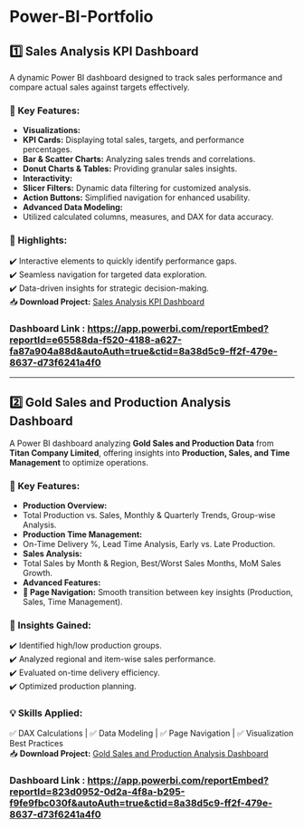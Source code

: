 # **Power-BI-Portfolio**
## **1️⃣ Sales Analysis KPI Dashboard**  
A dynamic Power BI dashboard designed to track sales performance and compare actual sales against targets effectively.  
### **🔹 Key Features:**  
- **Visualizations:**  
 - **KPI Cards:** Displaying total sales, targets, and performance percentages.  
 - **Bar & Scatter Charts:** Analyzing sales trends and correlations.  
 - **Donut Charts & Tables:** Providing granular sales insights.  
- **Interactivity:**  
 - **Slicer Filters:** Dynamic data filtering for customized analysis.  
 - **Action Buttons:** Simplified navigation for enhanced usability.  
- **Advanced Data Modeling:**  
 - Utilized calculated columns, measures, and DAX for data accuracy.  
### **🚀 Highlights:**  
✔️ Interactive elements to quickly identify performance gaps.  
✔️ Seamless navigation for targeted data exploration.  
✔️ Data-driven insights for strategic decision-making.  
📥 **Download Project:** [Sales Analysis KPI Dashboard](SalesAnalysisDashboard.pbix)  
### Dashboard Link : https://app.powerbi.com/reportEmbed?reportId=e65588da-f520-4188-a627-fa87a904a88d&autoAuth=true&ctid=8a38d5c9-ff2f-479e-8637-d73f6241a4f0
---
## **2️⃣ Gold Sales and Production Analysis Dashboard**  
A Power BI dashboard analyzing **Gold Sales and Production Data** from **Titan Company Limited**, offering insights into **Production, Sales, and Time Management** to optimize operations.  
### **🔹 Key Features:**  
- **Production Overview:**  
 - Total Production vs. Sales, Monthly & Quarterly Trends, Group-wise Analysis.  
- **Production Time Management:**  
 - On-Time Delivery %, Lead Time Analysis, Early vs. Late Production.  
- **Sales Analysis:**  
 - Total Sales by Month & Region, Best/Worst Sales Months, MoM Sales Growth.  
- **Advanced Features:**  
 - **🔄 Page Navigation:** Smooth transition between key insights (Production, Sales, Time Management).  
### **🚀 Insights Gained:**  
✔️ Identified high/low production groups.  
✔️ Analyzed regional and item-wise sales performance.  
✔️ Evaluated on-time delivery efficiency.  
✔️ Optimized production planning.  
### **💡 Skills Applied:**  
✅ DAX Calculations | ✅ Data Modeling | ✅ Page Navigation | ✅ Visualization Best Practices  
📥 **Download Project:** [Gold Sales and Production Analysis Dashboard](GoldProductionAnalysis.pbix)
### Dashboard Link : https://app.powerbi.com/reportEmbed?reportId=823d0952-0d2a-4f8a-b295-f9fe9fbc030f&autoAuth=true&ctid=8a38d5c9-ff2f-479e-8637-d73f6241a4f0
